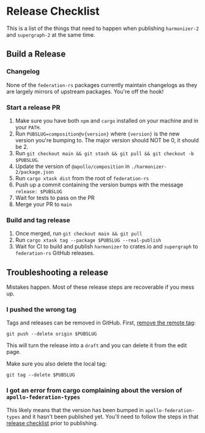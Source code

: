 # Release Checklist

This is a list of the things that need to happen when publishing `harmonizer-2` and `supergraph-2` at the same time.

## Build a Release

### Changelog

None of the `federation-rs` packages currently maintain changelogs as they are largely mirrors of upstream packages. You're off the hook!

### Start a release PR

1. Make sure you have both `npm` and `cargo` installed on your machine and in your `PATH`.
1. Run `PUBSLUG=composition@v{version}` where `{version}` is the new version you're bumping to. The major version should NOT be 0, it should be 2.
1. Run `git checkout main && git stash && git pull && git checkout -b $PUBSLUG`.
1. Update the version of `@apollo/composition` in `./harmonizer-2/package.json`
1. Run `cargo xtask dist` from the root of `federation-rs`
1. Push up a commit containing the version bumps with the message `release: $PUBSLUG`
1. Wait for tests to pass on the PR
1. Merge your PR to `main`

### Build and tag release

1. Once merged, run `git checkout main && git pull`
1. Run `cargo xtask tag --package $PUBSLUG --real-publish`
1. Wait for CI to build and publish `harmonizer` to crates.io and `supergraph` to `federation-rs` GitHub releases.

## Troubleshooting a release

Mistakes happen. Most of these release steps are recoverable if you mess up.

### I pushed the wrong tag

Tags and releases can be removed in GitHub. First, [remove the remote tag](https://stackoverflow.com/questions/5480258/how-to-delete-a-remote-tag):

```console
git push --delete origin $PUBSLUG
```

This will turn the release into a `draft` and you can delete it from the edit page.

Make sure you also delete the local tag:

```console
git tag --delete $PUBSLUG
```

### I got an error from cargo complaining about the version of `apollo-federation-types`

This likely means that the version has been bumped in `apollo-federation-types` and it hasn't been published yet. You'll need to follow the steps in that [release checklist](../apollo-federation-types/RELEASE_CHECKLIST.md) prior to publishing.
